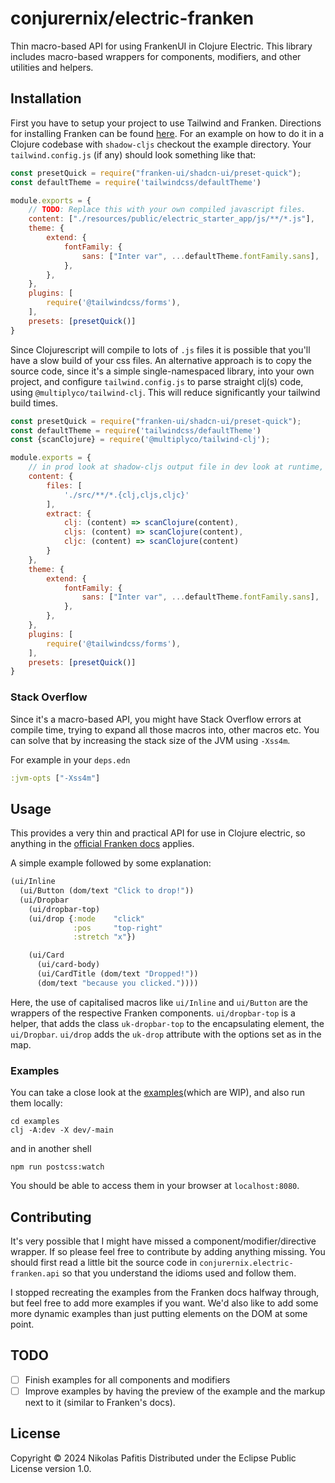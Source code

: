 # conjurernix/electric-franken

Thin macro-based API for using FrankenUI in Clojure Electric. This library includes macro-based wrappers for components,
modifiers, and other utilities and helpers.

## Installation

First you have to setup your project to use Tailwind and Franken. Directions for installing Franken can be found
[here](https://www.franken-ui.dev/docs/installation). For an example on how to do it in a Clojure codebase
with `shadow-cljs`
checkout the example directory. Your `tailwind.config.js` (if any) should look something like that:

```javascript
const presetQuick = require("franken-ui/shadcn-ui/preset-quick");
const defaultTheme = require('tailwindcss/defaultTheme')

module.exports = {
    // TODO: Replace this with your own compiled javascript files.
    content: ["./resources/public/electric_starter_app/js/**/*.js"],
    theme: {
        extend: {
            fontFamily: {
                sans: ["Inter var", ...defaultTheme.fontFamily.sans],
            },
        },
    },
    plugins: [
        require('@tailwindcss/forms'),
    ],
    presets: [presetQuick()]
}
```

Since Clojurescript will compile to lots of `.js` files it is possible that you'll have a slow build of your css files.
An alternative approach is to copy the source code, since it's a simple single-namespaced library, into your own
project,
and configure `tailwind.config.js` to parse straight clj(s) code, using `@multiplyco/tailwind-clj`.
This will reduce significantly your tailwind build times.

```javascript
const presetQuick = require("franken-ui/shadcn-ui/preset-quick");
const defaultTheme = require('tailwindcss/defaultTheme')
const {scanClojure} = require('@multiplyco/tailwind-clj');

module.exports = {
    // in prod look at shadow-cljs output file in dev look at runtime, which will change files that are actually compiled; postcss watch should be a whole lot faster
    content: {
        files: [
            './src/**/*.{clj,cljs,cljc}'
        ],
        extract: {
            clj: (content) => scanClojure(content),
            cljs: (content) => scanClojure(content),
            cljc: (content) => scanClojure(content)
        }
    },
    theme: {
        extend: {
            fontFamily: {
                sans: ["Inter var", ...defaultTheme.fontFamily.sans],
            },
        },
    },
    plugins: [
        require('@tailwindcss/forms'),
    ],
    presets: [presetQuick()]
}
```

### Stack Overflow

Since it's a macro-based API, you might have Stack Overflow errors at compile time, trying to expand all those macros
into,
other macros etc. You can solve that by increasing the stack size of the JVM using `-Xss4m`.

For example in your `deps.edn`

```clojure
:jvm-opts ["-Xss4m"]
```

## Usage

This provides a very thin and practical API for use in Clojure electric, so anything in
the [official Franken docs](https://www.franken-ui.dev/docs/introduction) applies.

A simple example followed by some explanation:

```clojure
(ui/Inline
  (ui/Button (dom/text "Click to drop!"))
  (ui/Dropbar
    (ui/dropbar-top)
    (ui/drop {:mode    "click"
              :pos     "top-right"
              :stretch "x"})

    (ui/Card
      (ui/card-body)
      (ui/CardTitle (dom/text "Dropped!"))
      (dom/text "because you clicked."))))
```

Here, the use of capitalised macros like `ui/Inline` and `ui/Button` are the wrappers of the respective Franken
components. `ui/dropbar-top` is a helper, that adds the class `uk-dropbar-top` to the encapsulating element,
the `ui/Dropbar`.
`ui/drop` adds the `uk-drop` attribute with the options set as in the map.

### Examples

You can take a close look at the [examples](./examples/src/electric_starter_app/main.cljc)(which are WIP), and also run
them locally:

```shell
cd examples
clj -A:dev -X dev/-main
```

and in another shell

```shell
npm run postcss:watch
```

You should be able to access them in your browser at `localhost:8080`.

## Contributing

It's very possible that I might have missed a component/modifier/directive wrapper. If so please feel free to contribute
by
adding anything missing. You should first read a little bit the source code in `conjurernix.electric-franken.api` so
that you
understand the idioms used and follow them.

I stopped recreating the examples from the Franken docs halfway through, but feel free to add more examples if you want.
We'd also like to add some more dynamic examples than just putting elements on the DOM at some point.

## TODO

- [ ] Finish examples for all components and modifiers
- [ ] Improve examples by having the preview of the example and the markup next to it (similar to Franken's docs).

## License

Copyright © 2024 Nikolas Pafitis
Distributed under the Eclipse Public License version 1.0.
